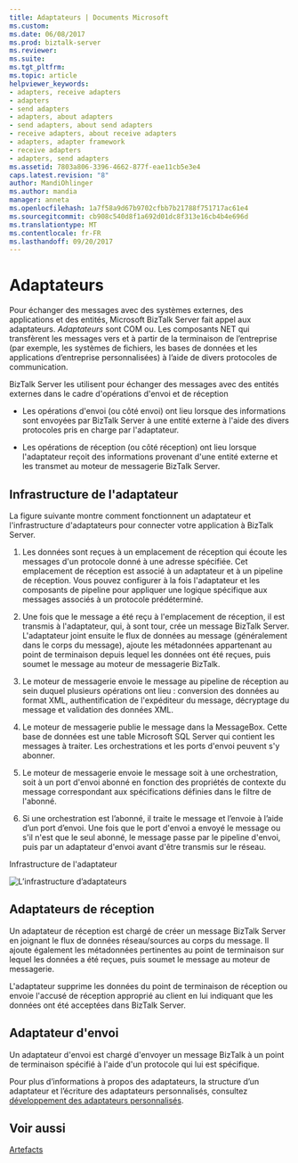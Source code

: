 ```yaml
---
title: Adaptateurs | Documents Microsoft
ms.custom: 
ms.date: 06/08/2017
ms.prod: biztalk-server
ms.reviewer: 
ms.suite: 
ms.tgt_pltfrm: 
ms.topic: article
helpviewer_keywords:
- adapters, receive adapters
- adapters
- send adapters
- adapters, about adapters
- send adapters, about send adapters
- receive adapters, about receive adapters
- adapters, adapter framework
- receive adapters
- adapters, send adapters
ms.assetid: 7803a806-3396-4662-877f-eae11cb5e3e4
caps.latest.revision: "8"
author: MandiOhlinger
ms.author: mandia
manager: anneta
ms.openlocfilehash: 1a7f58a9d67b9702cfbb7b21788f751717ac61e4
ms.sourcegitcommit: cb908c540d8f1a692d01dc8f313e16cb4b4e696d
ms.translationtype: MT
ms.contentlocale: fr-FR
ms.lasthandoff: 09/20/2017
---
```

# <a name="adapters"></a>Adaptateurs
Pour échanger des messages avec des systèmes externes, des applications et des entités, Microsoft BizTalk Server fait appel aux adaptateurs. *Adaptateurs* sont COM ou. Les composants NET qui transfèrent les messages vers et à partir de la terminaison de l’entreprise (par exemple, les systèmes de fichiers, les bases de données et les applications d’entreprise personnalisées) à l’aide de divers protocoles de communication.  
  
 BizTalk Server les utilisent pour échanger des messages avec des entités externes dans le cadre d'opérations d'envoi et de réception  
  
-   Les opérations d'envoi (ou côté envoi) ont lieu lorsque des informations sont envoyées par BizTalk Server à une entité externe à l'aide des divers protocoles pris en charge par l'adaptateur.  
  
-   Les opérations de réception (ou côté réception) ont lieu lorsque l'adaptateur reçoit des informations provenant d'une entité externe et les transmet au moteur de messagerie BizTalk Server.  
  
## <a name="the-adapter-framework"></a>Infrastructure de l'adaptateur  
 La figure suivante montre comment fonctionnent un adaptateur et l'infrastructure d'adaptateurs pour connecter votre application à BizTalk Server.  
  
1.  Les données sont reçues à un emplacement de réception qui écoute les messages d'un protocole donné à une adresse spécifiée. Cet emplacement de réception est associé à un adaptateur et à un pipeline de réception. Vous pouvez configurer à la fois l'adaptateur et les composants de pipeline pour appliquer une logique spécifique aux messages associés à un protocole prédéterminé.  
  
2.  Une fois que le message a été reçu à l'emplacement de réception, il est transmis à l'adaptateur, qui, à sont tour, crée un message BizTalk Server. L'adaptateur joint ensuite le flux de données au message (généralement dans le corps du message), ajoute les métadonnées appartenant au point de terminaison depuis lequel les données ont été reçues, puis soumet le message au moteur de messagerie BizTalk.  
  
3.  Le moteur de messagerie envoie le message au pipeline de réception au sein duquel plusieurs opérations ont lieu : conversion des données au format XML, authentification de l'expéditeur du message, décryptage du message et validation des données XML.  
  
4.  Le moteur de messagerie publie le message dans la MessageBox. Cette base de données est une table Microsoft SQL Server qui contient les messages à traiter. Les orchestrations et les ports d'envoi peuvent s'y abonner.  
  
5.  Le moteur de messagerie envoie le message soit à une orchestration, soit à un port d'envoi abonné en fonction des propriétés de contexte du message correspondant aux spécifications définies dans le filtre de l'abonné.  
  
6.  Si une orchestration est l’abonné, il traite le message et l’envoie à l’aide d’un port d’envoi. Une fois que le port d'envoi a envoyé le message ou s'il n'est que le seul abonné, le message passe par le pipeline d'envoi, puis par un adaptateur d'envoi avant d'être transmis sur le réseau.  
  
 Infrastructure de l'adaptateur  
  
 ![L’infrastructure d’adaptateurs](../core/media/ebiz-sdk-adpttoday.gif "ebiz_sdk_adpttoday")  
  
## <a name="receive-adapters"></a>Adaptateurs de réception  
 Un adaptateur de réception est chargé de créer un message BizTalk Server en joignant le flux de données réseau/sources au corps du message. Il ajoute également les métadonnées pertinentes au point de terminaison sur lequel les données a été reçues, puis soumet le message au moteur de messagerie.  
  
 L'adaptateur supprime les données du point de terminaison de réception ou envoie l'accusé de réception approprié au client en lui indiquant que les données ont été acceptées dans BizTalk Server.  
  
## <a name="send-adapters"></a>Adaptateur d'envoi  
 Un adaptateur d'envoi est chargé d'envoyer un message BizTalk à un point de terminaison spécifié à l'aide d'un protocole qui lui est spécifique.  
  
 Pour plus d’informations à propos des adaptateurs, la structure d’un adaptateur et l’écriture des adaptateurs personnalisés, consultez [développement des adaptateurs personnalisés](../core/developing-custom-adapters.md).  
  
## <a name="see-also"></a>Voir aussi  
 [Artefacts](../core/artifacts.md)